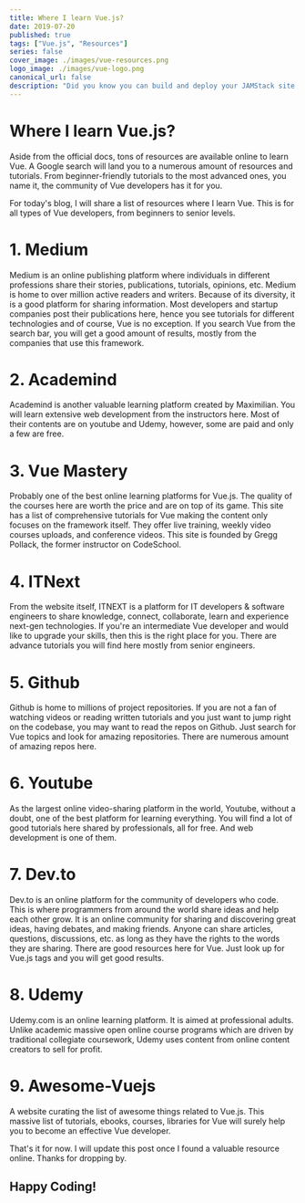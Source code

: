 ```yaml
---
title: Where I learn Vue.js?
date: 2019-07-20
published: true
tags: ["Vue.js", "Resources"]
series: false
cover_image: ./images/vue-resources.png
logo_image: ./images/vue-logo.png
canonical_url: false
description: "Did you know you can build and deploy your JAMStack site in less than 5 minutes? Yes, it is possible thanks to Stackbit, an online service that scaffolds a JAMStack website from scratch using different technologies. It uses pre-built themes, different static site generators, connect it to CMS of your choice and then publish your site to Github and Netlify. And it is free to use."
---
```


# Where I learn Vue.js?

Aside from the official docs, tons of resources are available online to learn Vue. A Google search will land you to a numerous amount of resources and tutorials. From beginner-friendly tutorials to the most advanced ones, you name it, the community of Vue developers has it for you.

For today's blog, I will share a list of resources where I learn Vue. This is for all types of Vue developers, from beginners to senior levels.

# 1. Medium

Medium is an online publishing platform where individuals in different professions share their stories, publications, tutorials, opinions, etc.
Medium is home to over million active readers and writers. Because of its diversity, it is a good platform for sharing information. Most developers and startup companies post their publications here, hence you see tutorials for different technologies and of course, Vue is no exception. If you search Vue from the search bar, you will get a good amount of results, mostly from the companies that use this framework.

# 2. Academind

Academind is another valuable learning platform created by Maximilian. You will learn extensive web development from the instructors here. Most of their contents are on youtube and Udemy, however, some are paid and only a few are free.

# 3. Vue Mastery

Probably one of the best online learning platforms for Vue.js. The quality of the courses here are worth the price and are on top of its game. This site has a list of comprehensive tutorials for Vue making the content only focuses on the framework itself. They offer live training, weekly video courses uploads, and conference videos. This site is founded by Gregg Pollack, the former instructor on CodeSchool.

# 4. ITNext

From the website itself, ITNEXT is a platform for IT developers & software engineers to share knowledge, connect, collaborate, learn and experience next-gen technologies. If you're an intermediate Vue developer and would like to upgrade your skills, then this is the right place for you. There are advance tutorials you will find here mostly from senior engineers.

# 5. Github

Github is home to millions of project repositories. If you are not a fan of watching videos or reading written tutorials and you just want to jump right on the codebase, you may want to read the repos on Github. Just search for Vue topics and look for amazing repositories. There are numerous amount of amazing repos here.

# 6. Youtube

As the largest online video-sharing platform in the world, Youtube, without a doubt, one of the best platform for learning everything. You will find a lot of good tutorials here shared by professionals, all for free. And web development is one of them.

# 7. Dev.to

Dev.to is an online platform for the community of developers who code. This is where programmers from around the world share ideas and help each other grow. It is an online community for sharing and discovering great ideas, having debates, and making friends. Anyone can share articles, questions, discussions, etc. as long as they have the rights to the words they are sharing. There are good resources here for Vue. Just look up for Vue.js tags and you will get good results.

# 8. Udemy

Udemy.com is an online learning platform. It is aimed at professional adults. Unlike academic massive open online course programs which are driven by traditional collegiate coursework, Udemy uses content from online content creators to sell for profit.

# 9. Awesome-Vuejs

A website curating the list of awesome things related to Vue.js. This massive list of tutorials, ebooks, courses, libraries for Vue will surely help you to become an effective Vue developer.

That's it for now. I will update this post once I found a valuable resource online.
Thanks for dropping by.

## Happy Coding!
